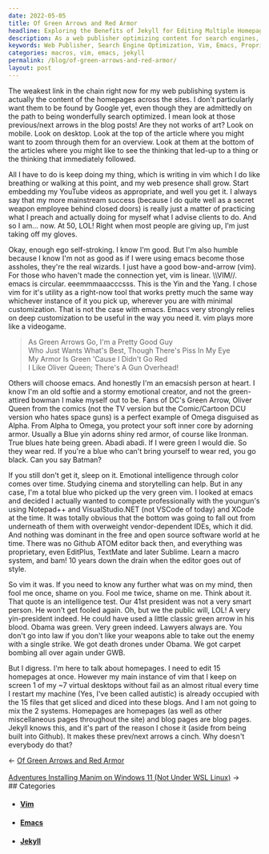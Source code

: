 ```yaml
---
date: 2022-05-05
title: Of Green Arrows and Red Armor
headline: Exploring the Benefits of Jekyll for Editing Multiple Homepages
description: As a web publisher optimizing content for search engines, I chose Vim for its utility over Emacs and am competing with the younguns using proprietary IDEs. I'm editing 15 homepages at once with Jekyll, and wondering why everyone doesn't do the same. I'm a lawyer, so I'm always prepared for a fight. Join me in my journey as I explore the potential pitfalls of using a macro system and discover why Jekyll is the best choice for editing multiple homepages.
keywords: Web Publisher, Search Engine Optimization, Vim, Emacs, Proprietary IDEs, Jekyll, Lawyer, Macros, Homepages, Editing, Multiple Homepages, Linear Tool, Circular Tool, Green Arrows, Red Armor, Prev/Next Arrows
categories: macros, vim, emacs, jekyll
permalink: /blog/of-green-arrows-and-red-armor/
layout: post
---
```



The weakest link in the chain right now for my web publishing system is
actually the content of the homepages across the sites. I don't particularly
want them to be found by Google yet, even though they are admittedly on the
path to being wonderfully search optimized. I mean look at those previous/next
arrows in the blog posts! Are they not works of art? Look on mobile. Look on
desktop. Look at the top of the article where you might want to zoom through
them for an overview. Look at them at the bottom of the articles where you
might like to see the thinking that led-up to a thing or the thinking that
immediately followed.

All I have to do is keep doing my thing, which is writing in vim which I do
like breathing or walking at this point, and my web presence shall grow. Start
embedding my YouTube videos as appropriate, and well you get it. I always say
that my more mainstream success (because I do quite well as a secret weapon
employee behind closed doors) is really just a matter of practicing what I
preach and actually doing for myself what I advise clients to do. And so I
am... now. At 50, LOL! Right when most people are giving up, I'm just taking
off my gloves.

Okay, enough ego self-stroking. I know I'm good. But I'm also humble because I
know I'm not as good as if I were using emacs become those assholes, they're
the real wizards. I just have a good bow-and-arrow (vim). For those who haven't
made the connection yet, vim is linear. \\\\VIM//. emacs is circular.
eeemmmaaacccsss. This is the Yin and the Yang. I chose vim for it's utility as
a right-now tool that works pretty much the same way whichever instance of it
you pick up, wherever you are with minimal customization. That is not the case
with emacs. Emacs very strongly relies on deep customization to be useful in
the way you need it. vim plays more like a videogame.

> As Green Arrows Go, I'm a Pretty Good Guy\
> Who Just Wants What's Best, Though There's Piss In My Eye\
> My Armor Is Green 'Cause I Didn't Go Red\
> I Like Oliver Queen; There's A Gun Overhead!

Others will choose emacs. And honestly I'm an emacsish person at heart. I know
I'm an old softie and a stormy emotional creator, and not the green-attired
bowman I make myself out to be. Fans of DC's Green Arrow, Oliver Queen from the
comics (not the TV version but the Comic/Cartoon DCU version who hates space
guns) is a perfect example of Omega disguised as Alpha. From Alpha to Omega,
you protect your soft inner core by adorning armor. Usually a Blue yin adorns
shiny red armor, of course like Ironman. True blues hate being green. Abadi
abadi. If I were green I would die. So they wear red. If you're a blue who
can't bring yourself to wear red, you go black. Can you say Batman?

If you still don't get it, sleep on it. Emotional intelligence through color
comes over time. Studying cinema and storytelling can help. But in any case,
I'm a total blue who picked up the very green vim. I looked at emacs and
decided I actually wanted to compete professionally with the youngun's using
Notepad++ and VisualStudio.NET (not VSCode of today) and XCode at the time. It
was totally obvious that the bottom was going to fall out from underneath of
them with overweight vendor-dependent IDEs, which it did. And nothing was
dominant in the free and open source software world at he time. There was no
Github ATOM editor back then, and everything was proprietary, even EditPlus,
TextMate and later Sublime. Learn a macro system, and bam! 10 years down the
drain when the editor goes out of style.

So vim it was. If you need to know any further what was on my mind, then fool
me once, shame on you. Fool me twice, shame on me. Think about it. That quote
is an intelligence test. Our 41st president was not a very smart person. He
won't get fooled again. Oh, but we the public will, LOL! A very yin-president
indeed. He could have used a little classic green arrow in his blood. Obama was
green. Very green indeed. Lawyers always are. You don't go into law if you
don't like your weapons able to take out the enemy with a single strike. We got
death drones under Obama. We got carpet bombing all over again under GWB.

But I digress. I'm here to talk about homepages. I need to edit 15 homepages at
once. However my main instance of vim that I keep on screen 1 of my ~7 virtual
desktops without fail as an almost ritual every time I restart my machine (Yes,
I've been called autistic) is already occupied with the 15 files that get
sliced and diced into these blogs. And I am not going to mix the 2 systems.
Homepages are homepages (as well as other miscellaneous pages throughout the
site) and blog pages are blog pages. Jekyll knows this, and it's part of the
reason I chose it (aside from being built into Github). It makes these
prev/next arrows a cinch. Why doesn't everybody do that?

<div class="post-nav"><div class="post-nav-prev"><span class="arrow">&larr;&nbsp;</span><a href="/blog/of-green-arrows-and-red-armor/">Of Green Arrows and Red Armor</a></div> &nbsp; <div class="post-nav-next"><a href="/blog/adventures-installing-manim-on-windows-11-not-under-wsl-linux/">Adventures Installing Manim on Windows 11 (Not Under WSL Linux)</a><span class="arrow">&nbsp;&rarr;</span></div></div>
## Categories

<ul>
<li><h4><a href='/vim/'>Vim</a></h4></li>
<li><h4><a href='/emacs/'>Emacs</a></h4></li>
<li><h4><a href='/jekyll/'>Jekyll</a></h4></li></ul>